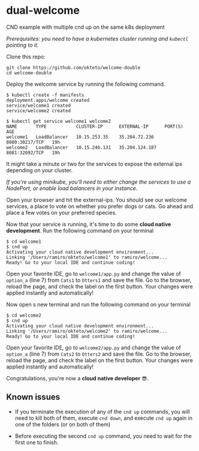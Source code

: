 # dual-welcome

CND example with multiple cnd up on the same k8s deployment

*Prerequisites: you need to have a kubernetes cluster running and `kubectl` pointing to it.*

Clone this repo:

```console
git clone https://github.com/okteto/welcome-double
cd welcome-double
```

Deploy the welcome service by running the following command.
```console
$ kubectl create -f manifests 
deployment.apps/welcome created
service/welcome1 created
service/welcome2 created

$ kubectl get service welcome1 welcome2
NAME       TYPE           CLUSTER-IP      EXTERNAL-IP      PORT(S)          AGE
welcome1   LoadBalancer   10.15.253.35    35.204.72.236    8080:30217/TCP   19h
welcome2   LoadBalancer   10.15.246.131   35.204.124.187   8081:32092/TCP   19h
```
It might take a minute or two for the services to expose the external ips depending on your cluster.

*If you're using minikube, you'll need to either change the services to use a NodePort, or enable load balancers in your instance.*

Open your browser and hit the external-ips. You should see our welcome services, a place to vote on whether you prefer dogs or cats. Go ahead and place a few votes on your preferred species. 

Now that your service is running, it's time to do some **cloud native development**. Run the following command on your terminal

```console
$ cd welcome1
$ cnd up
Activating your cloud native development environment...
Linking '/Users/ramiro/okteto/welcome1' to ramiro/welcome...
Ready! Go to your local IDE and continue coding!
```

Open your favorite IDE, go to `welcome1/app.py` and change the value of  `option_a` (line 7) from `Cats1` to `Otters1` and save the file. Go to the browser, reload the page, and check the label on the first button. Your changes were applied instantly and automatically!

Now open s new terminal and run the following command on your terminal

```console
$ cd welcome2
$ cnd up
Activating your cloud native development environment...
Linking '/Users/ramiro/okteto/welcome2' to ramiro/welcome...
Ready! Go to your local IDE and continue coding!
```

Open your favorite IDE, go to `welcome2/app.py` and change the value of  `option_a` (line 7) from `Cats2` to `Otters2` and save the file. Go to the browser, reload the page, and check the label on the first button. Your changes were applied instantly and automatically!

Congratulations, you're now a **cloud native developer** 😎.

## Known issues

- If you terminate the execution of any of the `cnd up` commands, you will need to kill both of them, execute `cnd down`, and execute `cnd up` again in one of the folders (or on both of them)

- Before executing the second `cnd up` command, you need to wait for the first one to finish.
